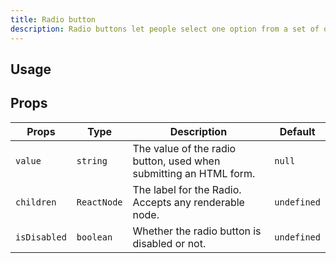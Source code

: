 ```yaml
---
title: Radio button
description: Radio buttons let people select one option from a set of options
---
```


## Usage

<usage></usage>

## Props

| Props        | Type        | Description                                                       | Default     |
| ------------ | ----------- | ----------------------------------------------------------------- | ----------- |
| `value`      | `string`    | The value of the radio button, used when submitting an HTML form. | `null`      |
| `children`   | `ReactNode` | The label for the Radio. Accepts any renderable node.             | `undefined` |
| `isDisabled` | `boolean`   | Whether the radio button is disabled or not.                      | `undefined` |
